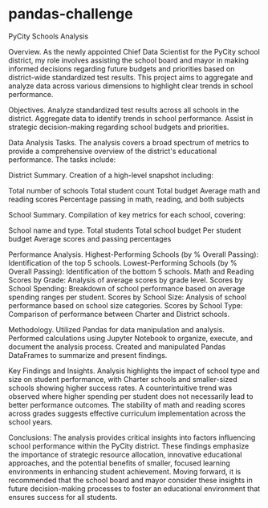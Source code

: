 # pandas-challenge

PyCity Schools Analysis

Overview.
As the newly appointed Chief Data Scientist for the PyCity school district, my role involves assisting the school board and mayor in making informed decisions regarding future budgets and priorities based on district-wide standardized test results. This project aims to aggregate and analyze data across various dimensions to highlight clear trends in school performance.

Objectives.
Analyze standardized test results across all schools in the district.
Aggregate data to identify trends in school performance.
Assist in strategic decision-making regarding school budgets and priorities.

Data Analysis Tasks.
The analysis covers a broad spectrum of metrics to provide a comprehensive overview of the district's educational performance. The tasks include:

District Summary.
Creation of a high-level snapshot including:

Total number of schools
Total student count
Total budget
Average math and reading scores
Percentage passing in math, reading, and both subjects

School Summary.
Compilation of key metrics for each school, covering:

School name and type.
Total students
Total school budget
Per student budget
Average scores and passing percentages

Performance Analysis.
Highest-Performing Schools (by % Overall Passing): Identification of the top 5 schools.
Lowest-Performing Schools (by % Overall Passing): Identification of the bottom 5 schools.
Math and Reading Scores by Grade: Analysis of average scores by grade level.
Scores by School Spending: Breakdown of school performance based on average spending ranges per student.
Scores by School Size: Analysis of school performance based on school size categories.
Scores by School Type: Comparison of performance between Charter and District schools.

Methodology.
Utilized Pandas for data manipulation and analysis.
Performed calculations using Jupyter Notebook to organize, execute, and document the analysis process.
Created and manipulated Pandas DataFrames to summarize and present findings.

Key Findings and Insights.
Analysis highlights the impact of school type and size on student performance, with Charter schools and smaller-sized schools showing higher success rates.
A counterintuitive trend was observed where higher spending per student does not necessarily lead to better performance outcomes.
The stability of math and reading scores across grades suggests effective curriculum implementation across the school years.

Conclusions:
The analysis provides critical insights into factors influencing school performance within the PyCity district. These findings emphasize the importance of strategic resource allocation, innovative educational approaches, and the potential benefits of smaller, focused learning environments in enhancing student achievement. Moving forward, it is recommended that the school board and mayor consider these insights in future decision-making processes to foster an educational environment that ensures success for all students.
